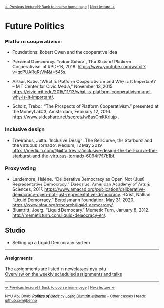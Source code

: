 <sup>[&larr; Previous lecture](/files/11.md)|[&uarr; Back to course home page](/README.md) | [Next lecture &rarr;](/files/14.md)</sup>  

# Future Politics

### Platform cooperativism
- Foundations: Robert Owen and the cooperative idea  

- Personal Democracy. Trebor Scholz , The State of Platform Cooperativism at #PDF18​, 2018. https://www.youtube.com/watch?v=qcPUARqRsVM&t=546s.
- Arthur, Katie. “What Is Platform Cooperativism and Why Is It Important? – MIT Center for Civic Media,” November 13, 2015. https://civic.mit.edu/2015/11/13/what-is-platform-cooperativism-and-why-is-it-important/.
- Scholz, Trebor. “The Prospects of Platform Cooperativism.” presented at the MoneyLab#3, Amsterdam, February 12, 2016. https://www.slideshare.net/secret/Jw8asCmKKrlujp .

### Inclusive design
- Treviranus, Jutta. ‘Inclusive Design: The Bell Curve, the Starburst and the Virtuous Tornado’. Medium, 12 May 2019. https://medium.com/@jutta.trevira/inclusive-design-the-bell-curve-the-starburst-and-the-virtuous-tornado-6094f797b1bf.


### Proxy voting
- Landemore, Hélène. “Deliberative Democracy as Open, Not (Just) Representative Democracy.” Daedalus. American Academy of Arts & Sciences, 2017. https://www.amacad.org/publication/deliberative-democracy-open-not-just-representative-democracy.
-Crist, Nathan. “Liquid Democracy.” Bertelsmann Foundation, May 31, 2020. https://www.bfna.org/research/liquid-democracy/.
- Blumtritt, Joerg. “Liquid Democary.” Memetic Turn, January 8, 2012. http://memeticturn.com/liquid-democracy-en/.

## Studio
- Setting up a Liquid Democracy system

***

#### Assignments
The assignments are listed in newclasses.nyu.edu  
[Overview on the weekly scheduled assignments and talks](https://docs.google.com/spreadsheets/d/15ZQVsHbdcMrUzVLIkae5IOQ4I0IY2HdLl63t61t5VSo/edit?usp=sharing)  


***
<sup>[&larr; Previous lecture](/files/11.md)|[&uarr; Back to course home page](/README.md) | [Next lecture &rarr;](/files/14.md)</sup>  
  
<sup>NYU Abu Dhabi ***[Politics of Code](/README.md)*** by [Joerg Blumtritt](https://jbenno.net) [@jbenno](https://twitter.com/jbenno) - Other classes I teach: [github.com/jbenno](https://github.com/jbenno/teaching/blob/master/README.md)</sup>

